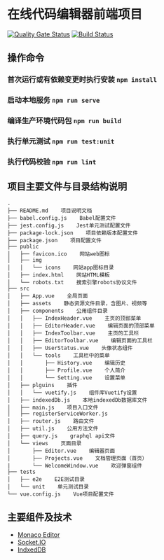 # 在线代码编辑器前端项目
[![Quality Gate Status](https://sonarcloud.io/api/project_badges/measure?project=CPG-Innovation-Team_cpg-code-editor-web&metric=alert_status)](https://sonarcloud.io/dashboard?id=CPG-Innovation-Team_cpg-code-editor-web)
[![Build Status](https://www.travis-ci.com/CPG-Innovation-Team/cpg-code-editor-web.svg?branch=master)](https://www.travis-ci.com/CPG-Innovation-Team/cpg-code-editor-web)

## 操作命令
### 首次运行或有依赖变更时执行安装 `npm install`
### 启动本地服务 `npm run serve`
### 编译生产环境代码包 `npm run build`
### 执行单元测试 `npm run test:unit`
### 执行代码校验 `npm run lint`


## 项目主要文件与目录结构说明
```
.
├── README.md    项目说明文档
├── babel.config.js    Babel配置文件
├── jest.config.js    Jest单元测试配置文件
├── package-lock.json    项目依赖版本配置文件
├── package.json    项目配置文件
├── public
│   ├── favicon.ico    网站web图标
│   ├── img
│   │   └── icons    网站app图标目录
│   ├── index.html    网站HTML模板
│   └── robots.txt    搜索引擎robots协议文件
├── src
│   ├── App.vue    全局页面
│   ├── assets    静态资源文件目录，含图片、视频等
│   ├── components    公用组件目录
│   │   ├── IndexHeader.vue    主页的顶部菜单
│   │   ├── EditorHeader.vue    编辑页面的顶部菜单
│   │   ├── IndexToolbar.vue    主页的工具栏
│   │   ├── EditorToolbar.vue    编辑页面的工具栏
│   │   ├── UserStatus.vue    头像状态组件
│   │   └── tools    工具栏中的菜单
│   │       ├── History.vue    编辑历史
│   │       ├── Profile.vue    个人简介
│   │       └── Setting.vue    设置菜单
│   ├── plguins    插件
│   │   └── vuetify.js    组件库Vuetify设置
│   ├── indexedDb.js    本地indexedDb数据库文件
│   ├── main.js    项目入口文件
│   ├── registerServiceWorker.js
│   ├── router.js    路由文件
│   ├── util.js    公用方法文件
│   ├── query.js    graphql api文件
│   └── views    页面目录
│       ├── Editor.vue    编辑器页面
│       ├── Projects.vue    文档管理页面（首页）
|       └── WelcomeWindow.vue    欢迎弹窗组件
├── tests
│   ├── e2e    E2E测试目录
│   └── unit    单元测试目录
└── vue.config.js    Vue项目配置文件
```

## 主要组件及技术
- [Monaco Editor](https://microsoft.github.io/monaco-editor/)
- [Socket.IO](https://socket.io/)
- [IndxedDB](https://developer.mozilla.org/zh-CN/docs/Web/API/IndexedDB_API)
